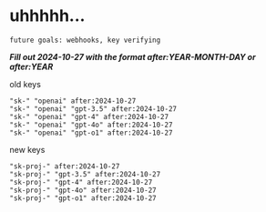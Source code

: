 # uhhhhh...

`future goals: webhooks, key verifying`



***Fill out 2024-10-27 with the format after:YEAR-MONTH-DAY or after:YEAR***

old keys
```
"sk-" "openai" after:2024-10-27
"sk-" "openai" "gpt-3.5" after:2024-10-27
"sk-" "openai" "gpt-4" after:2024-10-27
"sk-" "openai" "gpt-4o" after:2024-10-27
"sk-" "openai" "gpt-o1" after:2024-10-27
```

new keys
```
"sk-proj-" after:2024-10-27
"sk-proj-" "gpt-3.5" after:2024-10-27
"sk-proj-" "gpt-4" after:2024-10-27
"sk-proj-" "gpt-4o" after:2024-10-27
"sk-proj-" "gpt-o1" after:2024-10-27
```
